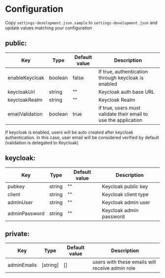 # Configuration

Copy `settings-development.json.sample` to `settings-development.json` and update values matching your configuration

## public:

| Key                   | Type    | Default value | Description                                                     |
| --------------------- | ------- | ------------- | --------------------------------------------------------------- |
| enableKeycloak        | boolean | false         | If true, authentication through keycloak is enabled             |
| keycloakUrl           | string  | ""            | Keycloak auth base  URL                                         |
| keycloakRealm         | string  | ""            | Keycloak Realm                                                  |
| emailValidation       | boolean | true          | if true, users must validate their email to use the application |

If keycloak is enabled, users will be auto created after keycloak authentication.
In this case, user email will be considered verified by default (validation is delegated to Keycloak)

## keycloak:

| Key           | Type     | Default value | Description             |
| ------------- | -------- | ------------- | ----------------------- |
| pubkey        | string   | ""            | Keycloak public key     |
| client        | string   | ""            | Keycloak client type    |
| adminUser     | string   | ""            | Keycloak admin user     |
| adminPassword | string   | ""            | Keycloak admin password |

## private:

| Key              | Type     | Default value | Description                                     |
| ---------------- | -------- | --------------| ----------------------------------------------- |
| adminEmails      | [string] | []            | users with these emails will receive admin role |
